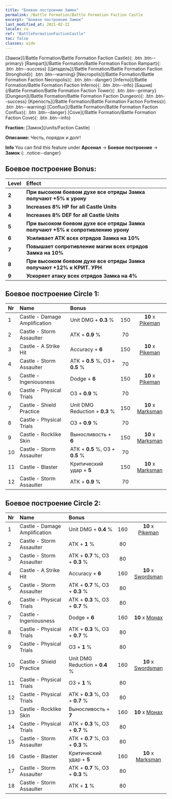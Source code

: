 ```yaml
---
title: "Боевое построение Замок"
permalink: /Battle Formation/Battle Formation Faction Castle
excerpt: "Боевое построение Замок"
last_modified_at: 2021-02-22
locale: ru
ref: "BattleFormationFactionCastle"
toc: false
classes: wide
---
```

 [Замок](/Battle Formation/Battle Formation Faction Castle){: .btn .btn--primary} [Rampart](/Battle Formation/Battle Formation Faction Rampart){: .btn .btn--success} [Цитадель](/Battle Formation/Battle Formation Faction Stronghold){: .btn .btn--warning} [Necropolis](/Battle Formation/Battle Formation Faction Necropolis){: .btn .btn--danger} [Inferno](/Battle Formation/Battle Formation Faction Inferno){: .btn .btn--info} [Башня](/Battle Formation/Battle Formation Faction Tower){: .btn .btn--primary} [Dungeon](/Battle Formation/Battle Formation Faction Dungeon){: .btn .btn--success} [Крепость](/Battle Formation/Battle Formation Faction Fortress){: .btn .btn--warning} [Conflux](/Battle Formation/Battle Formation Faction Conflux){: .btn .btn--danger} [Cove](/Battle Formation/Battle Formation Faction Cove){: .btn .btn--info} 

  **Fraction:** [Замок](/units/Faction Castle)

  **Описание:** Честь, порядок и долг!

**Info** You can find this feature under **Арсенал** -> **Боевое построение** -> **Замок** 
{: .notice--danger}

## Боевое построение Bonus:

  | Level |         Effect        |
  |:------|:---------------------|
  | **2** | **При высоком боевом духе все отряды Замка получают +5% к урону** |
  | **3** | **Increases 8% HP for all Castle Units** |
  | **4** | **Increases 8% DEF for all Castle Units** |
  | **5** | **При высоком боевом духе все отряды Замка получают +5% к сопротивлению урону** |
  | **6** | **Усиливает АТК всех отрядов Замка на 10%** |
  | **7** | **Повышает сопротивление магии всех отрядов Замка на 10%** |
  | **8** | **При высоком боевом духе все отряды Замка получают +12% к КРИТ. УРН** |
  | **9** | **Ускоряет атаку всех отрядов Замка на 4%** |

## Боевое построение Circle 1:

  |  Nr  |         Name        |  Bonus  | <i class="fas fa-flask"/>  |  <i class="fab fa-optin-monster"/> |
  |:-----|:--------------------|:---------|:-----------------:|:----------------:|
  | 1 | Castle - Damage Amplification | Unit DMG + **0.3** % | 150 |  **10** x [Pikeman](/units/Pikeman) |
  | 2 | Castle - Storm Assaulter | АТК + **0.9** % | 70 |   |
  | 3 | Castle - A Strike Hit | Accuracy + **6**  | 150 |  **10** x [Pikeman](/units/Pikeman) |
  | 4 | Castle - Storm Assaulter | АТК + **0.5** %, ОЗ + **0.5** % | 70 |   |
  | 5 | Castle - Ingeniousness | Dodge + **6**  | 150 |  **10** x [Pikeman](/units/Pikeman) |
  | 6 | Castle - Physical Trials | ОЗ + **0.9** % | 70 |   |
  | 7 | Castle - Shield Practice | Unit DMG Reduction + **0.3** % | 150 |  **10** x [Marksman](/units/Marksman) |
  | 8 | Castle - Physical Trials | ОЗ + **0.9** % | 70 |   |
  | 9 | Castle - Rocklike Skin | Выносливость + **6**  | 150 |  **10** x [Marksman](/units/Marksman) |
  | 10 | Castle - Storm Assaulter | АТК + **0.5** %, ОЗ + **0.5** % | 70 |   |
  | 11 | Castle - Blaster | Критический удар + **5**  | 150 |  **10** x [Marksman](/units/Marksman) |
  | 12 | Castle - Storm Assaulter | АТК + **0.9** % | 70 |   |
  


## Боевое построение Circle 2:

  |  Nr  |         Name        |  Bonus  | <i class="fas fa-flask"/>  |  <i class="fab fa-optin-monster"/> |
  |:-----|:--------------------|:---------|:-----------------:|:----------------:|
  | 1 | Castle - Damage Amplification | Unit DMG + **0.4** % | 160 |  **10** x [Pikeman](/units/Pikeman) |
  | 2 | Castle - Storm Assaulter | АТК + **1** % | 80 |   |
  | 3 | Castle - Storm Assaulter | АТК + **0.7** %, ОЗ + **0.3** % | 80 |   |
  | 4 | Castle - A Strike Hit | Accuracy + **6**  | 160 |  **10** x [Swordsman](/units/Swordsman) |
  | 5 | Castle - Storm Assaulter | АТК + **0.7** %, ОЗ + **0.3** % | 80 |   |
  | 6 | Castle - Physical Trials | АТК + **0.3** %, ОЗ + **0.7** % | 80 |   |
  | 7 | Castle - Ingeniousness | Dodge + **6**  | 160 |  **10** x [Монах](/units/Monk) |
  | 8 | Castle - Physical Trials | АТК + **0.3** %, ОЗ + **0.7** % | 80 |   |
  | 9 | Castle - Physical Trials | ОЗ + **1** % | 80 |   |
  | 10 | Castle - Shield Practice | Unit DMG Reduction + **0.4** % | 160 |  **10** x [Swordsman](/units/Swordsman) |
  | 11 | Castle - Physical Trials | ОЗ + **1** % | 80 |   |
  | 12 | Castle - Physical Trials | АТК + **0.3** %, ОЗ + **0.7** % | 80 |   |
  | 13 | Castle - Rocklike Skin | Выносливость + **7**  | 160 |  **10** x [Монах](/units/Monk) |
  | 14 | Castle - Physical Trials | АТК + **0.3** %, ОЗ + **0.7** % | 80 |   |
  | 15 | Castle - Storm Assaulter | АТК + **0.7** %, ОЗ + **0.3** % | 80 |   |
  | 16 | Castle - Blaster | Критический удар + **5**  | 160 |  **10** x [Marksman](/units/Marksman) |
  | 17 | Castle - Storm Assaulter | АТК + **0.7** %, ОЗ + **0.3** % | 80 |   |
  | 18 | Castle - Storm Assaulter | АТК + **1** % | 80 |   |
  


